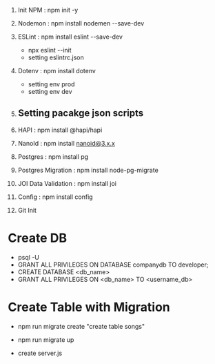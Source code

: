 1. Init NPM : npm init -y
2. Nodemon : npm install nodemen --save-dev
4. ESLint : npm install eslint --save-dev
    - npx eslint --init
    - setting eslintrc.json
    
3. Dotenv : npm install dotenv
    - setting env prod
    - setting env dev

4. Setting pacakge json scripts
    -

5. HAPI : npm install @hapi/hapi
6. NanoId : npm install nanoid@3.x.x
7. Postgres : npm install pg
8. Postgres Migration : npm install node-pg-migrate
9. JOI Data Validation : npm install joi
11. Config : npm install config
10. Git Init

# Create DB

- psql -U <username>
- GRANT ALL PRIVILEGES ON DATABASE companydb TO developer;
- CREATE DATABASE <db_name>
- GRANT ALL PRIVILEGES ON <db_name> TO <username_db>

# Create Table with Migration
- npm run migrate create "create table songs"
- npm run migrate up

- create server.js

